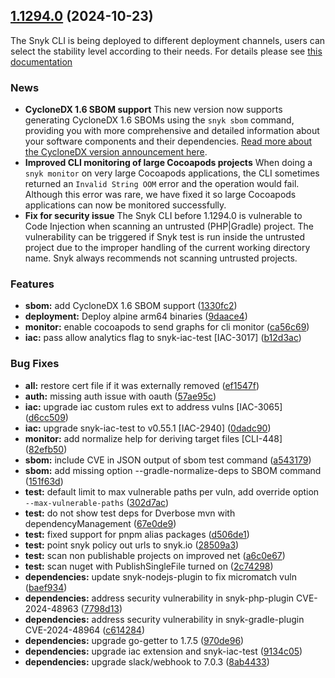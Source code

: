 ## [1.1294.0](https://github.com/snyk/snyk/compare/v1.1293.0...v1.1294.0) (2024-10-23)

The Snyk CLI is being deployed to different deployment channels, users can select the stability level according to their needs. For details please see [this documentation](https://docs.snyk.io/snyk-cli/releases-and-channels-for-the-snyk-cli)

### News

* **CycloneDX 1.6 SBOM support** This new version now supports generating CycloneDX 1.6 SBOMs using the `snyk sbom` command, providing you with more comprehensive and detailed information about your software components and their dependencies. [Read more about the CycloneDX version announcement here](https://cyclonedx.org/news/cyclonedx-v1.6-released/).
* **Improved CLI monitoring of large Cocoapods projects** When doing a `snyk monitor` on very large Cocoapods applications, the CLI sometimes returned an `Invalid String OOM` error and the operation would fail. Although this error was rare, we have fixed it so large Cocoapods applications can now be monitored successfully.
* **Fix for security issue** The Snyk CLI before 1.1294.0 is vulnerable to Code Injection when scanning an untrusted (PHP|Gradle) project. The vulnerability can be triggered if Snyk test is run inside the untrusted project due to the improper handling of the current working directory name. Snyk always recommends not scanning untrusted projects.


### Features

* **sbom:** add CycloneDX 1.6 SBOM support ([1330fc2](https://github.com/snyk/snyk/commit/1330fc2442e48865ea2e1b27a94cf665ff4b0416))
* **deployment:** Deploy alpine arm64 binaries ([9daace4](https://github.com/snyk/snyk/commit/9daace4aa1bdb5d5939d91a118709a5f78b64bb8))
* **monitor:** enable cocoapods to send graphs for cli monitor ([ca56c69](https://github.com/snyk/snyk/commit/ca56c695e65f11b44b0c50f93b892a0e03aea97a))
* **iac:** pass allow analytics flag to snyk-iac-test [IAC-3017] ([b12d3ac](https://github.com/snyk/snyk/commit/b12d3acf99a318c3841977ba4a3277b32a8baa22))


### Bug Fixes

* **all:** restore cert file if it was externally removed ([ef1547f](https://github.com/snyk/snyk/commit/ef1547fde9fa0e53897bbb8c51fa1cf3b02d78b8))
* **auth:** missing auth issue with oauth ([57ae95c](https://github.com/snyk/snyk/commit/57ae95cf5e3fc3d4c744a782feae2def17e70493))
* **iac:** upgrade iac custom rules ext to address vulns [IAC-3065] ([d6cc509](https://github.com/snyk/snyk/commit/d6cc509d919165efa7392b0f0ef532d8840f1207))
* **iac:** upgrade snyk-iac-test to v0.55.1 [IAC-2940] ([0dadc90](https://github.com/snyk/snyk/commit/0dadc901087b97040243bb8a65b4844df9096a3d))
* **monitor:** add normalize help for deriving target files [CLI-448] ([82efb50](https://github.com/snyk/snyk/commit/82efb50280569b5a3f290fda347d18d6a67170ca))
* **sbom:** include CVE in JSON output of sbom test command ([a543179](https://github.com/snyk/cli/commit/a54317939e0b795732e36cd024ed80d5bf5cc167))
* **sbom:** add missing option --gradle-normalize-deps to SBOM command ([151f63d](https://github.com/snyk/cli/commit/151f63df5fe94f7c2734b9cb227b9eb25f35d412))
* **test:** default limit to max vulnerable paths per vuln, add override option `--max-vulnerable-paths` ([302d7ac](https://github.com/snyk/snyk/commit/302d7ac5a396d85cc4c424421ef5b7cfa5f32297))
* **test:** do not show test deps for Dverbose mvn with dependencyManagement ([67e0de9](https://github.com/snyk/snyk/commit/67e0de94c13622c390aff4a5b34bba4791272577))
* **test:** fixed support for pnpm alias packages ([d506de1](https://github.com/snyk/snyk/commit/d506de1203483cf627680a7ad7aa30b1479ed76c))
* **test:** point snyk policy out urls to snyk.io ([28509a3](https://github.com/snyk/snyk/commit/28509a303e5d2b783799291e8db4afd159cd7533))
* **test:** scan non publishable projects on improved net ([a6c0e67](https://github.com/snyk/snyk/commit/a6c0e671937a662c0f3b4bfa4eae4c232511f7e8))
* **test:** scan nuget with PublishSingleFile turned on ([2c74298](https://github.com/snyk/snyk/commit/2c74298094b627ec2d5df6b57f5aa49f67d4c132))
* **dependencies:** update snyk-nodejs-plugin to fix micromatch vuln ([baef934](https://github.com/snyk/cli/commit/baef934d14cb88a128477618c3861235aee1cecc))
* **dependencies:** address security vulnerability in snyk-php-plugin CVE-2024-48963 ([7798d13](https://github.com/snyk/cli/commit/7798d13e072870462e77a72355d0bf1611c41bbb))
* **dependencies:** address security vulnerability in snyk-gradle-plugin CVE-2024-48964 ([c614284](https://github.com/snyk/cli/commit/c614284b4f1f88c7b0784c6133aab630f57ea0a4))
* **dependencies:** upgrade go-getter to 1.7.5 ([970de96](https://github.com/snyk/snyk/commit/970de96595a931f4362c9c95fe2ce901c4c63b55))
* **dependencies:** upgrade iac extension and snyk-iac-test ([9134c05](https://github.com/snyk/snyk/commit/9134c05d3f060daaa4294f47b7d2831bef894e07))
* **dependencies:** upgrade slack/webhook to 7.0.3 ([8ab4433](https://github.com/snyk/snyk/commit/8ab4433d2b9e037cd181270f62d3295a9c6b9086))